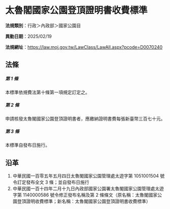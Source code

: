 # 太魯閣國家公園登頂證明書收費標準


**法規類別**：行政＞內政部＞國家公園目

**異動日期**：2025/02/19  

**法規網址**：https://law.moj.gov.tw/LawClass/LawAll.aspx?pcode=D0070240



## 法條
##### 第 1 條
本標準依規費法第十條第一項規定訂定之。

##### 第 2 條
申請核發太魯閣國家公園登頂證明書者，應繳納證明書費每張新臺幣三百七十元。

##### 第 3 條
本標準自發布日施行。

## 沿革
1. 中華民國一百零五年五月四日太魯閣國家公園管理處太遊字第 1051001504 號令訂定發布全文 3  條；並自發布日施行
1. 中華民國一百十四年二月十九日內政部國家公園署太魯閣國家公園管理處太遊字第 1140000586 號令修正發布名稱及第 2  條條文（原名稱：太魯閣國家公園登頂證明收費標準；新名稱：太魯閣國家公園登頂證明書收費標準）
